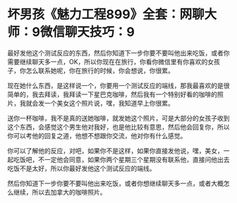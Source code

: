 # 坏男孩《魅力工程899》全套：网聊大师：9微信聊天技巧：9

最好发他这个测试反应的东西，然后你知道下一步你要不要叫他出来吃饭，或者你需要继续聊天多一点，OK，所以你现在在旅行，你看你微信里有你喜欢的女孩子，你怎么联系她呢，你在旅行的时候，你会想说，你很累。

现在她什么东西，是这样说一个，你要用一个测试反应的端线，那我最喜欢的是很简单的，我去拜读，我拜读一下星巴克咖啡，然后我有一个特别好看的咖啡的照片，我就会发一个美女这个照片说，嘿，我知道早上你很累。

送你一杯咖啡，我不是真的送她咖啡，就发她这个照片，可是大部分的女孩子收到这个东西，会感觉这个男生他对我好，也是他比较有意思，然后他会回复你，所以你可以考他的回复之道，他想不想跟你交流，他对你有什么感觉。

你可以了解他的反应，对吧，如果你不是这样，如果你直接发他说，嘿，美女，一起吃饭吧，不一定他会同意，如果你两个星期三个星期没有联系他，直接问他出去吃饭不是太好，所以你最好发他这个测试反应的端线。

然后你知道下一步你要不要叫他出来吃饭，或者你想继续聊天多一点，或者大概怎么继续，所以去加拿大的咖啡照片。